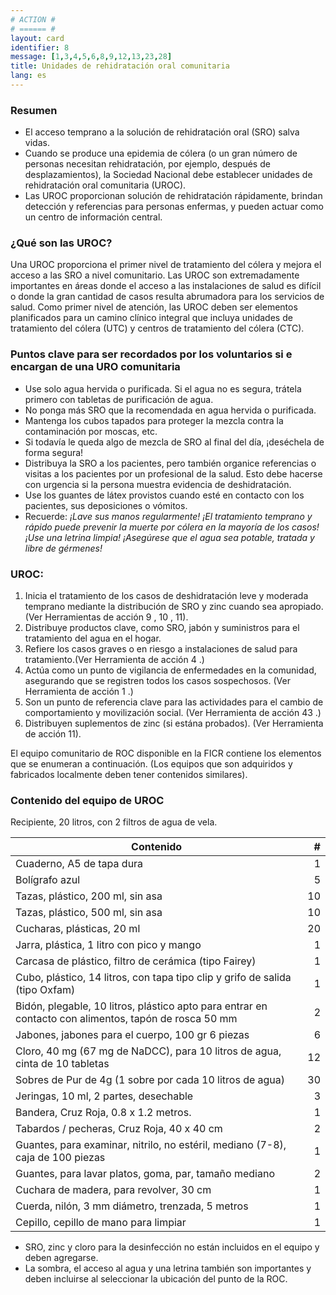 ```yaml
---
# ACTION #
# ====== #
layout: card
identifier: 8
message: [1,3,4,5,6,8,9,12,13,23,28]
title: Unidades de rehidratación oral comunitaria
lang: es
---
```


### Resumen

- El acceso temprano a la solución de rehidratación oral (SRO) salva vidas.
- Cuando se produce una epidemia de cólera (o un gran número de personas necesitan rehidratación, por ejemplo, después de desplazamientos), la Sociedad Nacional debe establecer unidades de rehidratación oral comunitaria (UROC).
- Las UROC proporcionan solución de rehidratación rápidamente, brindan detección y referencias para personas enfermas, y pueden actuar como un centro de información central.

### ¿Qué son las UROC?
Una UROC proporciona el primer nivel de tratamiento del cólera y mejora el acceso a las SRO a nivel comunitario. Las UROC son extremadamente importantes en áreas donde el acceso a las instalaciones de salud es difícil o donde la gran cantidad de casos resulta abrumadora para los servicios de salud. Como primer nivel de atención, las UROC deben ser elementos planificados para un camino clínico integral que incluya unidades de tratamiento del cólera (UTC) y centros de tratamiento del cólera (CTC).

### Puntos clave para ser recordados por los voluntarios si e encargan de una URO comunitaria
- Use solo agua hervida o purificada. Si el agua no es segura, trátela primero con tabletas de purificación de agua.
- No ponga más SRO que la recomendada en agua hervida o purificada.
- Mantenga los cubos tapados para proteger la mezcla contra la contaminación por moscas, etc.
- Si todavía le queda algo de mezcla de SRO al final del día, ¡deséchela de forma segura!
- Distribuya la SRO a los pacientes, pero también organice referencias o visitas a los pacientes por un profesional de la salud. Esto debe hacerse con urgencia si la persona muestra evidencia de deshidratación.
- Use los guantes de látex provistos cuando esté en contacto con los pacientes, sus deposiciones o vómitos.
- Recuerde: *¡Lave sus manos regularmente! ¡El tratamiento temprano y rápido puede prevenir la muerte por cólera en la mayoría de los casos! ¡Use una letrina limpia! ¡Asegúrese que el agua sea potable, tratada y libre de gérmenes!*

### UROC:
1. Inicia el tratamiento de los casos de deshidratación leve y moderada temprano mediante la distribución de SRO y zinc cuando sea apropiado. (Ver Herramientas de acción 9 <a class="crosslink" href="{% render_depth %}{% render_link action|9 %}"><i class="fas fa-external-link-alt" aria-hidden="true"></i></a>, 10 <a class="crosslink" href="{% render_depth %}{% render_link action|10 %}"><i class="fas fa-external-link-alt" aria-hidden="true"></i></a>, 11<a class="crosslink" href="{% render_depth %}{% render_link action|11 %}"><i class="fas fa-external-link-alt" aria-hidden="true"></i></a>).
2. Distribuye productos clave, como SRO, jabón y suministros para el tratamiento del agua en el hogar.
3. Refiere los casos graves o en riesgo a instalaciones de salud para tratamiento.(Ver Herramienta de acción 4 <a class="crosslink" href="{% render_depth %}{% render_link action|4 %}"><i class="fas fa-external-link-alt" aria-hidden="true"></i></a>.)
4. Actúa como un punto de vigilancia de enfermedades en la comunidad, asegurando que se registren todos los casos sospechosos. (Ver Herramienta de acción 1 <a class="crosslink" href="{% render_depth %}{% render_link action|1 %}"><i class="fas fa-external-link-alt" aria-hidden="true"></i></a>.)
5. Son un punto de referencia clave para las actividades para el cambio de comportamiento y movilización social. (Ver Herramienta de acción 43 <a class="crosslink" href="{% render_depth %}{% render_link action|43 %}"><i class="fas fa-external-link-alt" aria-hidden="true"></i></a>.)
6. Distribuyen suplementos de zinc (si estána probados). (Ver Herramienta de acción 11<a class="crosslink" href="{% render_depth %}{% render_link action|11 %}"><i class="fas fa-external-link-alt" aria-hidden="true"></i></a>).

El equipo comunitario de ROC disponible en la FICR contiene los elementos que se enumeran a continuación. (Los equipos que son adquiridos y fabricados localmente deben tener contenidos similares).

### Contenido del equipo de UROC
Recipiente, 20 litros, con 2 filtros de agua de vela.

| Contenido | # |
|---|---:|
| Cuaderno, A5 de tapa dura | 1 |
| Bolígrafo azul | 5 | 
| Tazas, plástico, 200 ml, sin asa | 10 | 
| Tazas, plástico, 500 ml, sin asa | 10 | 
| Cucharas, plásticas, 20 ml | 20 | 
| Jarra, plástica, 1 litro con pico y mango | 1 | 
| Carcasa de plástico, filtro de cerámica (tipo Fairey) | 1 | 
| Cubo, plástico, 14 litros, con tapa tipo clip y grifo de salida (tipo Oxfam) | 1 | 
| Bidón, plegable, 10 litros, plástico apto para entrar en contacto con alimentos, tapón de rosca 50 mm | 2 | 
| Jabones, jabones para el cuerpo, 100 gr 6 piezas | 6 | 
| Cloro, 40 mg (67 mg de NaDCC), para 10 litros de agua, cinta de 10 tabletas | 12 | 
| Sobres de Pur de 4g (1 sobre por cada 10 litros de agua) | 30 | 
| Jeringas, 10 ml, 2 partes, desechable | 3 | 
| Bandera, Cruz Roja, 0.8 x 1.2 metros. | 1 | 
| Tabardos / pecheras, Cruz Roja, 40 x 40 cm | 2 | 
| Guantes, para examinar, nitrilo, no estéril, mediano (7-8), caja de 100 piezas | 1 | 
| Guantes, para lavar platos, goma, par, tamaño mediano | 2 | 
| Cuchara de madera, para revolver, 30 cm| 1 | 
| Cuerda, nilón, 3 mm diámetro, trenzada, 5 metros | 1 | 
| Cepillo, cepillo de mano para limpiar | 1 | 

- SRO, zinc y cloro para la desinfección no están incluidos en el equipo y deben agregarse.
- La sombra, el acceso al agua y una letrina también son importantes y deben incluirse al seleccionar la ubicación del punto de la ROC.
